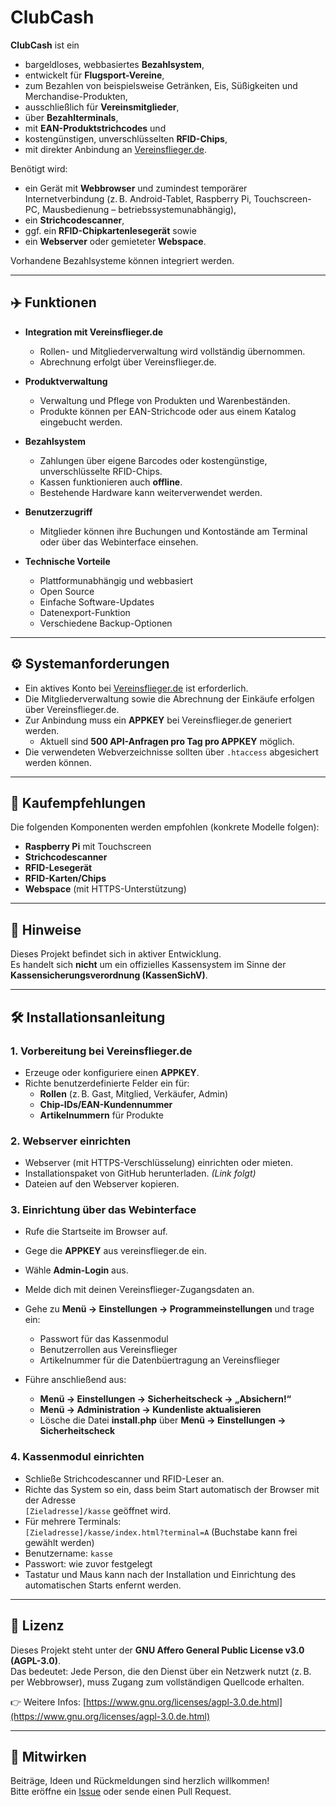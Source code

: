# ClubCash

**ClubCash** ist ein  
- bargeldloses, webbasiertes **Bezahlsystem**,  
- entwickelt für **Flugsport-Vereine**,  
- zum Bezahlen von beispielsweise Getränken, Eis, Süßigkeiten und Merchandise-Produkten,  
- ausschließlich für **Vereinsmitglieder**,  
- über **Bezahlterminals**,  
- mit **EAN-Produktstrichcodes** und  
- kostengünstigen, unverschlüsselten **RFID-Chips**,  
- mit direkter Anbindung an [Vereinsflieger.de](https://www.vereinsflieger.de).

Benötigt wird:  
- ein Gerät mit **Webbrowser** und zumindest temporärer Internetverbindung (z. B. Android-Tablet, Raspberry Pi, Touchscreen-PC, Mausbedienung – betriebssystemunabhängig),  
- ein **Strichcodescanner**,  
- ggf. ein **RFID-Chipkartenlesegerät** sowie  
- ein **Webserver** oder gemieteter **Webspace**.  

Vorhandene Bezahlsysteme können integriert werden.

---

## ✈️ Funktionen

- **Integration mit Vereinsflieger.de**  
  - Rollen- und Mitgliederverwaltung wird vollständig übernommen.  
  - Abrechnung erfolgt über Vereinsflieger.de.

- **Produktverwaltung**  
  - Verwaltung und Pflege von Produkten und Warenbeständen.  
  - Produkte können per EAN-Strichcode oder aus einem Katalog eingebucht werden.

- **Bezahlsystem**  
  - Zahlungen über eigene Barcodes oder kostengünstige, unverschlüsselte RFID-Chips.  
  - Kassen funktionieren auch **offline**.  
  - Bestehende Hardware kann weiterverwendet werden.

- **Benutzerzugriff**  
  - Mitglieder können ihre Buchungen und Kontostände am Terminal oder über das Webinterface einsehen.

- **Technische Vorteile**  
  - Plattformunabhängig und webbasiert  
  - Open Source  
  - Einfache Software-Updates  
  - Datenexport-Funktion  
  - Verschiedene Backup-Optionen

---

## ⚙️ Systemanforderungen

- Ein aktives Konto bei [Vereinsflieger.de](https://www.vereinsflieger.de) ist erforderlich.  
- Die Mitgliederverwaltung sowie die Abrechnung der Einkäufe erfolgen über Vereinsflieger.de.  
- Zur Anbindung muss ein **APPKEY** bei Vereinsflieger.de generiert werden.  
  - Aktuell sind **500 API-Anfragen pro Tag pro APPKEY** möglich.  
- Die verwendeten Webverzeichnisse sollten über `.htaccess` abgesichert werden können.

---

## 🛒 Kaufempfehlungen

Die folgenden Komponenten werden empfohlen (konkrete Modelle folgen):

- **Raspberry Pi** mit Touchscreen  
- **Strichcodescanner**  
- **RFID-Lesegerät**  
- **RFID-Karten/Chips**  
- **Webspace** (mit HTTPS-Unterstützung)

---

## 📝 Hinweise

Dieses Projekt befindet sich in aktiver Entwicklung.  
Es handelt sich **nicht** um ein offizielles Kassensystem im Sinne der **Kassensicherungsverordnung (KassenSichV)**.

---

## 🛠️ Installationsanleitung

### 1. Vorbereitung bei Vereinsflieger.de  
- Erzeuge oder konfiguriere einen **APPKEY**.  
- Richte benutzerdefinierte Felder ein für:  
  - **Rollen** (z. B. Gast, Mitglied, Verkäufer, Admin)  
  - **Chip-IDs/EAN-Kundennummer**  
  - **Artikelnummern** für Produkte

### 2. Webserver einrichten  
- Webserver (mit HTTPS-Verschlüsselung) einrichten oder mieten.  
- Installationspaket von GitHub herunterladen. *(Link folgt)*  
- Dateien auf den Webserver kopieren.  

### 3. Einrichtung über das Webinterface  
- Rufe die Startseite im Browser auf.
- Gege die **APPKEY** aus vereinsflieger.de ein.
- Wähle **Admin-Login** aus.  
- Melde dich mit deinen Vereinsflieger-Zugangsdaten an.  
- Gehe zu **Menü → Einstellungen → Programmeinstellungen** und trage ein:  
  - Passwort für das Kassenmodul  
  - Benutzerrollen aus Vereinsflieger  
  - Artikelnummer für die Datenbüertragung an Vereinsflieger 

- Führe anschließend aus:  
  - **Menü → Einstellungen → Sicherheitscheck → „Absichern!“**  
  - **Menü → Administration → Kundenliste aktualisieren**  
  - Lösche die Datei **install.php** über **Menü → Einstellungen → Sicherheitscheck**

### 4. Kassenmodul einrichten  
- Schließe Strichcodescanner und RFID-Leser an.  
- Richte das System so ein, dass beim Start automatisch der Browser mit der Adresse  
  `[Zieladresse]/kasse` geöffnet wird.  
- Für mehrere Terminals:  
  `[Zieladresse]/kasse/index.html?terminal=A` (Buchstabe kann frei gewählt werden)  
- Benutzername: `kasse`  
- Passwort: wie zuvor festgelegt
- Tastatur und Maus kann nach der Installation und Einrichtung des automatischen Starts enfernt werden. 

---

## 📄 Lizenz

Dieses Projekt steht unter der **GNU Affero General Public License v3.0 (AGPL-3.0)**.  
Das bedeutet: Jede Person, die den Dienst über ein Netzwerk nutzt (z. B. per Webbrowser), muss Zugang zum vollständigen Quellcode erhalten.

👉 Weitere Infos: [https://www.gnu.org/licenses/agpl-3.0.de.html](https://www.gnu.org/licenses/agpl-3.0.de.html)

---

## 🤝 Mitwirken

Beiträge, Ideen und Rückmeldungen sind herzlich willkommen!  
Bitte eröffne ein [Issue](https://github.com/MaScho75/clubcash/issues) oder sende einen Pull Request.
